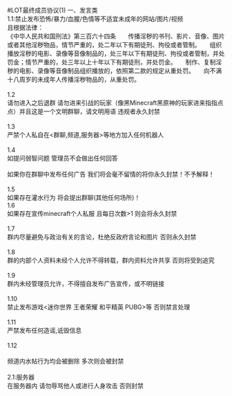 #LOT最终成员协议(1)
一、发言类<br>
1.1:禁止发布恐怖/暴力/血腥/色情等不适宜未成年的网站/图片/视频<br>
且根据法律：<br>
《中华人民共和国刑法》第三百六十四条　　传播淫秽的书刊、影片、音像、图片或者其他淫秽物品，情节严重的，处二年以下有期徒刑、拘役或者管制。　　组织播放淫秽的电影、录像等音像制品的，处三年以下有期徒刑、拘役或者管制，并处罚金；情节严重的，处三年以上十年以下有期徒刑，并处罚金。　　制作、复制淫秽的电影、录像等音像制品组织播放的，依照第二款的规定从重处罚。　　向不满十八周岁的未成年人传播淫秽物品的，从重处罚。<br>
<br>
1.2<br>
请勿进入之后退群 请勿进来引战的玩家（像黑Minecraft黑原神的玩家进来指指点点）并且这是一个文明群聊，请文明用语 违规者永久封禁<br>
<br>
1.3<br>
严禁个人私自在<群聊,频道,服务器>等地方加入任何机器人<br>
<br>
1.4<br>
如提问弱智问题 管理员不会做出任何回答<br>
<br>
如果你在群聊中发布任何广告 我们将会毫不留情的将你永久封禁！不予解释！<br>
<br>
1.5<br>
如果存在灌水行为 将会提出群聊(其他任何场所)！<br>
1.6<br>
如果存在宣传minecraft个人私服 且每日次数>1 则会将永久封禁<br>
<br>
1.7<br>
群内尽量避免与政治有关的言论，杜绝反政府言论和图片 否则永久封禁<br>
<br>
1.8<br>
群的内部个人资料未经个人允许不得转载，群内资料允许共享 否则将受到追究<br>
<br>
1.9<br>
群内未经管理员允许，不得擅自发布广告宣传，或不明链接<br>
<br>
1.10<br>
禁止发布游戏<迷你世界 王者荣耀 和平精英 PUBG>等 否则禁言处理<br>
<br>
1.11<br>
严禁发布任何造谣,诋毁信息<br>
<br>
1.12<br>
<br>
频道内水帖行为均会被删除 多次则会被封禁<br>
<br>
2.1:服务器<br>
在服务器内 请勿辱骂他人或进行人身攻击 否则封禁
